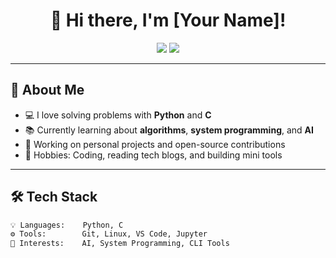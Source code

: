 <h1 align="center">👋 Hi there, I'm [Your Name]!</h1>

<p align="center">
  <img src="https://img.shields.io/badge/Code-Python-3776AB?style=for-the-badge&logo=python&logoColor=white"/>
  <img src="https://img.shields.io/badge/Code-C-A8B9CC?style=for-the-badge&logo=c&logoColor=black"/>
</p>

---

## 🧠 About Me
- 💻 I love solving problems with **Python** and **C**
- 📚 Currently learning about **algorithms**, **system programming**, and **AI**
- 🔭 Working on personal projects and open-source contributions
- 🧩 Hobbies: Coding, reading tech blogs, and building mini tools

---

## 🛠️ Tech Stack

```bash
💡 Languages:    Python, C
⚙️ Tools:        Git, Linux, VS Code, Jupyter
🧪 Interests:    AI, System Programming, CLI Tools


